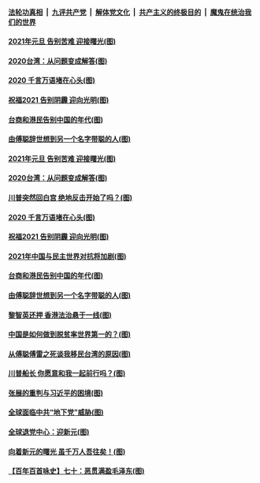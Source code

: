 

####  [法轮功真相](../../../../basic/blob/master/README.md?t=01030831) &nbsp;|&nbsp; [九评共产党](../../../../9ping.md/blob/master/README.md?t=01030831) &nbsp;|&nbsp; [解体党文化](../../../../jtdwh.md/blob/master/README.md?t=01030831)  &nbsp;|&nbsp; [共产主义的终极目的](../../../../gczydzjmd.md/blob/master/README.md?t=01030831) &nbsp;|&nbsp; [魔鬼在统治我们的世界](../../../../mgztzwmdsj.md/blob/master/README.md?t=01030831) 

#### [2021年元旦 告别苦难 迎接曙光(图)](../pages/p4/957841.md?t=01030831) 

#### [2020台湾：从问题变成解答(图)](../pages/p4/957860.md?t=01030831) 

#### [2020 千言万语堵在心头(图)](../pages/p4/957780.md?t=01030831) 

#### [祝福2021 告别阴霾 迎向光明(图)](../pages/p4/957785.md?t=01030831) 

#### [台商和港民告别中国的年代(图)](../pages/p4/957783.md?t=01030831) 

#### [由傅聪辞世想到另一个名字带聪的人(图)](../pages/p4/957781.md?t=01030831) 

#### [2021年元旦 告别苦难 迎接曙光(图)](../pages/p4/957841.md?t=01030831) 

#### [2020台湾：从问题变成解答(图)](../pages/p4/957860.md?t=01030831) 

#### [川普突然回白宫 绝地反击开始了吗？(图)](../pages/p4/957862.md?t=01030831) 


#### [2020 千言万语堵在心头(图)](../pages/p4/957780.md?t=01030831) 

#### [祝福2021 告别阴霾 迎向光明(图)](../pages/p4/957785.md?t=01030831) 

#### [2021年中国与民主世界对抗将加剧(图)](../pages/p4/957779.md?t=01030831) 

#### [台商和港民告别中国的年代(图)](../pages/p4/957783.md?t=01030831) 

#### [由傅聪辞世想到另一个名字带聪的人(图)](../pages/p4/957781.md?t=01030831) 

#### [黎智英还押 香港法治悬于一线(图)](../pages/p4/957782.md?t=01030831) 



#### [中国是如何做到脱贫率世界第一的？(图)](../pages/p4/957704.md?t=01030831) 

#### [从傅聪傅雷之死谈我移民台湾的原因(图)](../pages/p4/957698.md?t=01030831) 

#### [川普船长 你愿意和我一起前行吗？(图)](../pages/p4/957686.md?t=01030831) 

#### [张展的重判与习近平的困境(图)](../pages/p4/957683.md?t=01030831) 

#### [全球面临中共“地下党”威胁(图)](../pages/p4/957682.md?t=01030831) 

#### [全球退党中心：迎新元(图)](../pages/p4/957697.md?t=01030831) 

#### [向着新元的曙光 虽千万人吾往矣！(图)](../pages/p4/957448.md?t=01030831) 

#### [【百年百首咏史】七十：恶贯满盈毛泽东(图)](../pages/p4/957678.md?t=01030831) 

